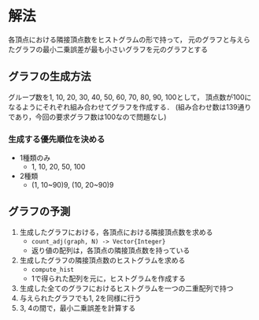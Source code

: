 # 解法

各頂点における隣接頂点数をヒストグラムの形で持って，
元のグラフと与えらたグラフの最小二乗誤差が最も小さいグラフを元のグラフとする

## グラフの生成方法
グループ数を1, 10, 20, 30, 40, 50, 60, 70, 80, 90, 100として，
頂点数が100になるようにそれぞれ組み合わせてグラフを作成する．
(組み合わせ数は139通りであり，今回の要求グラフ数は100なので問題なし)

### 生成する優先順位を決める
- 1種類のみ
    - 1, 10, 20, 50, 100
- 2種類
    - (1, 10~90)9, (10, 20~90)9

## グラフの予測
1. 生成したグラフにおける，各頂点における隣接頂点数を求める
    - `count_adj(graph, N) -> Vector{Integer}`
    - 返り値の配列は，各頂点の隣接頂点数を持っている
2. 生成したグラフの隣接頂点数のヒストグラムを求める
    - `compute_hist`
    - 1で得られた配列を元に，ヒストグラムを作成する
3. 生成した全てのグラフにおけるヒストグラムを一つの二重配列で持つ
4. 与えられたグラフでも1, 2を同様に行う
5. 3, 4の間で，最小二乗誤差を計算する

